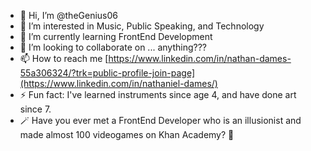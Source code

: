 - 👋 Hi, I’m @theGenius06
- 👀 I’m interested in Music, Public Speaking, and Technology
- 🌱 I’m currently learning FrontEnd Development
- 💞️ I’m looking to collaborate on ... anything??? 
- 📫 How to reach me [https://www.linkedin.com/in/nathan-dames-55a306324/?trk=public-profile-join-page](https://www.linkedin.com/in/nathaniel-dames/)
- ⚡ Fun fact: I've learned instruments since age 4, and have done art since 7.
- 🪄 Have you ever met a FrontEnd Developer who is an illusionist and made almost 100 videogames on Khan Academy? 👀 
